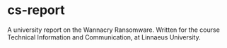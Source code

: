 # cs-report
A university report on the Wannacry Ransomware. Written for the course Technical Information and Communication, at Linnaeus University.
